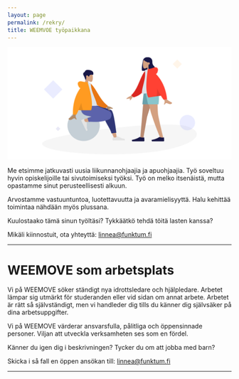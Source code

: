 ```yaml
---
layout: page
permalink: /rekry/
title: WEEMVOE työpaikkana
---
```


![Kuvitus](/uploads/weemove-illustration-2.png)

Me etsimme jatkuvasti uusia liikunnanohjaajia ja apuohjaajia. Työ soveltuu hyvin opiskelijoille tai sivutoimiseksi työksi.
Työ on melko itsenäistä, mutta opastamme sinut perusteellisesti alkuun. 

Arvostamme vastuuntuntoa, luotettavuutta ja avaramielisyyttä. Halu kehittää toimintaa nähdään myös plussana. 

Kuulostaako tämä sinun työltäsi? Tykkäätkö tehdä töitä lasten kanssa? 

Mikäli kiinnostuit, ota yhteyttä: linnea@funktum.fi

---

# WEEMOVE som arbetsplats

Vi på WEEMOVE söker ständigt nya idrottsledare och hjälpledare. Arbetet lämpar sig utmärkt för studeranden eller vid sidan om 
annat arbete. Arbetet är rätt så självständigt, men vi handleder dig tills du känner dig självsäker på dina arbetsuppgifter. 

Vi på WEEMOVE värderar ansvarsfulla, pålitliga och öppensinnade personer. Viljan att utveckla verksamheten ses som en fördel. 

Känner du igen dig i beskrivningen? Tycker du om att jobba med barn? 

Skicka i så fall en öppen ansökan till: linnea@funktum.fi

---
